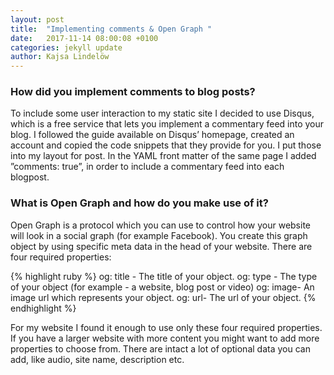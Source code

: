```yaml
---
layout: post
title:  "Implementing comments & Open Graph "
date:   2017-11-14 08:00:08 +0100
categories: jekyll update
author: Kajsa Lindelöw
---
```


### How did you implement comments to blog posts?

To include some user interaction to my static site I decided to use Disqus, which is a free service that lets you implement a commentary feed into your blog. I followed the guide available on Disqus’ homepage, created an account and copied the code snippets that they provide for you. I put those into my layout for post. In the YAML front matter of the same page I added ”comments: true”, in order to include a commentary feed into each blogpost.


### What is Open Graph and how do you make use of it?

Open Graph is a protocol which you can use to control how your website will look in a social graph (for example Facebook). You create this graph object by using specific meta data in the head of your website. There are four required properties:

{% highlight ruby %}
og: title - The title of your object.
og: type - The type of your object (for example - a website, blog post or video)
og: image- An image url which represents your object.
og: url- The url of your object. 
{% endhighlight %}

For my website I found it enough to use only these four required properties. If you have a larger website with more content you might want to add more properties to choose from. There are intact a lot of optional data you can add, like audio, site name, description etc.
